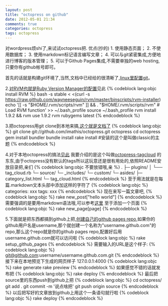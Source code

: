```yaml
---
layout: post
title: "octopress on github"
date: 2012-05-01 21:34
comments: true
categories: octopress
tags: octopress
---
```

对wordpress烦shi了,来试试octopress把.
优点(抄的)
	1. 使用静态页面；
	2. 不使用数据库；
	3. 使用markdown标记语言编写文章；
	4. 可以与git紧密集成,方便地进行博客的版本管理；
	5. 可以于Github Pages集成,不需要单独的web hosting,只要你有github帐号即可。

首先的话就是构建git环境了,当然,文档中已经给的很清晰了,[linux里配置git](http://help.github.com/linux-set-up-git/)。

2.[对RVM也就是Ruby Version Manager的配置](http://octopress.org/docs/setup/rvm/)见此
{% codeblock lang:objc install RVM %}
bash -s stable < <(curl -s https://raw.github.com/wayneeseguin/rvm/master/binscripts/rvm-installer)
echo '[[ -s "$HOME/.rvm/scripts/rvm" ]] && . "$HOME/.rvm/scripts/rvm" # Load RVM function' >> ~/.bash_profile
source ~/.bash_profile
rvm install 1.9.2 && rvm use 1.9.2
rvm rubygems latest
{% endcodeblock %}

3.把octopress用git clone到本地来搞,[这个就是文档了](http://octopress.org/docs/setup/)
{% codeblock lang:objc %}
git clone git://github.com/imathis/octopress.git octopress 
cd octopress
gem install bundler
bundle install
rake install #安装的这个是叫做classic的主题
{% endcodeblock %}

4.对于本地octopress的搞法[见此](http://octopress.org/docs/configuring/)
我要介绍的是这个叫做[octopress-tagcloud](https://github.com/tokkonopapa/octopress-tagcloud) 的东东,由于octopress没有默认的tags所以这玩意还是很有用处的,依照README安放目录把,亲们
{% codeblock lang:objc 不要放错哦,亲 %}
.
├─ plugins/
│  └── tag_cloud.rb
└─ source/
   └─ _includes/
      └─ custom/
         └─ asides/
            ├─ category_list.html
            └─ tag_cloud.html
{% endcodeblock %}
至于用法就是在每篇.markdown文本头部中添加这样的字符了
{% codeblock lang:objc %}
categories: xxx
tags: xxx
{% endcodeblock %}
现在来写一篇文章吧,
{% codeblock lang:objc %}
rake new_post["hello world"]
{% endcodeblock %}
需要强调的是要用markdown语法哦,可以参考[这里](http://wowubuntu.com/markdown/#p)
至于添加一个页面
{% codeblock lang:objc %}
rake new_page[page]
{% endcodeblock %}

5.下面就是把东西都搞到github上把,[创建自己的github pages repo](http://octopress.org/docs/deploying/github/),如果你的github用户名是username,那个就创建一个名称为"username.github.com"的repo,那么这个repo就是你的github pages repo,配置好后用username.github.com就可以访问啦
{% codeblock lang:objc %}
rake setup_github_pages
{% endcodeblock %}
需要输入的URL是这个样子: 
{% codeblock lang:objc %}
git@github.com:username/username.github.com.git
{% endcodeblock %}
接下来在本地预览下生成的网页样子 127.0.0.1:4000
{% codeblock lang:objc %}
rake generate
rake preview
{% endcodeblock %}
如果感觉不错的话就发布把
{% codeblock lang:objc %}
rake deploy
{% endcodeblock %}
最后把source里的东西push到github上把
{% codeblock lang:objc %}
cd octopress/
git add .
git commit -m '说点啥把'
git push origin source
{% endcodeblock %}
以后把写好的文章放到github上用这个一条语句就行啦
{% codeblock lang:objc %}
rake deploy
{% endcodeblock %}




